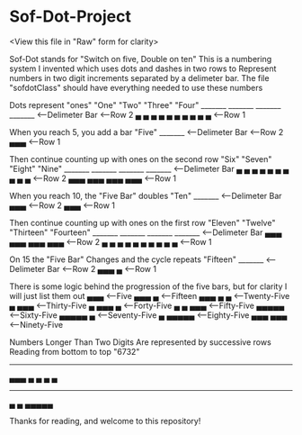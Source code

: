 # Sof-Dot-Project
<View this file in "Raw" form for clarity>

Sof-Dot stands for "Switch on five, Double on ten"
This is a numbering system I invented which uses dots and dashes 
in two rows to Represent numbers in two digit increments
separated by a delimeter bar.
The file "sofdotClass" should have everything needed to use these numbers

Dots represent "ones"
"One"       "Two"      "Three"    "Four"
_______    _______     _______     _______  <--Delimeter Bar 
                                            <--Row 2
▄          ▄ ▄         ▄ ▄ ▄       ▄ ▄ ▄ ▄  <--Row 1

When you reach 5, you add a bar
"Five"
_______   <--Delimeter Bar 
          <--Row 2
▄▄▄       <--Row 1

Then continue counting up with ones on the second row
"Six"      "Seven"    "Eight"    "Nine"
_______    _______    _______     _______   <--Delimeter Bar
▄          ▄ ▄        ▄ ▄ ▄       ▄ ▄ ▄ ▄   <--Row 2
▄▄▄        ▄▄▄        ▄▄▄         ▄▄▄       <--Row 1

When you reach 10, the "Five Bar" doubles
"Ten"
_______   <--Delimeter Bar
▄▄▄       <--Row 2
▄▄▄       <--Row 1

Then continue counting up with ones on the first row
"Eleven"   "Twelve"    "Thirteen" "Fourteen"
_______    _______     _______     _______   <--Delimeter Bar
▄▄▄        ▄▄▄         ▄▄▄         ▄▄▄       <--Row 2
▄          ▄ ▄         ▄ ▄ ▄       ▄ ▄ ▄ ▄   <--Row 1

On 15 the "Five Bar" Changes and the cycle repeats
"Fifteen"
_______   <--Delimeter Bar
          <--Row 2
▄▄▄ ▄     <--Row 1

There is some logic behind the progression of the five bars,
but for clarity I will just list them out
▄▄▄     <--Five
▄▄▄ ▄   <--Fifteen
▄▄▄ ▄ ▄ <--Twenty-Five
▄ ▄▄▄   <--Thirty-Five
▄ ▄▄▄ ▄ <--Forty-Five
▄ ▄ ▄▄▄ <--Fifty-Five
▄▄▄▄▄   <--Sixty-Five
▄▄▄▄▄ ▄ <--Seventy-Five
▄ ▄▄▄▄▄ <--Eighty-Five
▄▄▄ ▄▄▄ <--Ninety-Five

Numbers Longer Than Two Digits Are represented by successive rows
Reading from bottom to top
"6732"
_______
▄▄▄ ▄ ▄
▄ ▄
_______
▄ ▄
▄▄▄▄▄

Thanks for reading, and welcome to this repository!
